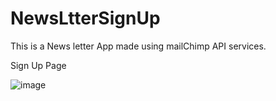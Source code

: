 # NewsLtterSignUp
This is a News letter App made using mailChimp API services.

Sign Up Page

![image](https://user-images.githubusercontent.com/75275596/120637988-32675e00-c48d-11eb-9a61-927ad94224bb.png)
